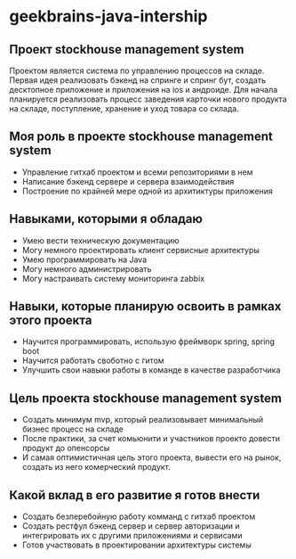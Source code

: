# geekbrains-java-intership

## Проект stockhouse management system
Проектом является система по управлению процессов на складе. Первая идея реализовать бэкенд на спринге и спринг бут, создать десктопное приложение и приложения на ios и андроиде. 
Для начала планируется реализовать процесс заведения карточки нового продукта на складе, поступление, хранение и уход товара со склада.
## Моя роль в проекте stockhouse management system
- Управление гитхаб проектом и всеми репозиториями в нем
- Написание бэкенд сервере и сервера взаимодействия
- Построение по крайней мере одной из архитиктуры приложения
## Навыками, которыми я обладаю
- Умею вести техническую документацию
- Могу немного проектировать клиент сервисные архитектуры
- Умею программировать на Java
- Могу немного администрировать
- Могу настраивать систему мониторинга zabbix
## Навыки, которые планирую освоить в рамках этого проекта
- Научится программировать, использую фреймворк spring, spring boot
- Научится работать своботно с гитом
- Улучшить свои навыки работы в команде в качестве разработчика
## Цель проекта stockhouse management system
- Создать минимум mvp, который реализовывает минимальный бизнес процесс на складе
- После практики, за счет комьюнити и участников проекто довести продукт до опенсорсы
- И самая оптимистичная цель этого проекта, вывести его на рынок, создать из него комерческий продукт.
## Какой вклад в его развитие я готов внести
- Создать безперебойную работу комманд с гитхаб проектом
- Создать рестфул бэкенд сервер и сервер авторизации и интегрировать их с другими приложениями и сервисами
- Готов участвовать в проектировании архитектуры системы